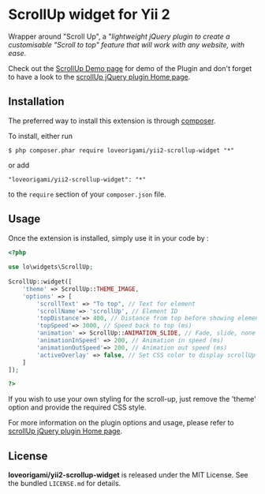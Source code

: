 ScrollUp widget for Yii 2
==============================

Wrapper around "Scroll Up", a "*lightweight jQuery plugin to create a customisable "Scroll to top" feature that will work with any website, with ease*. 

Check out the  [ScrollUp Demo page](http://markgoodyear.com/labs/scrollup/) for demo of the Plugin and don't forget to have a look
to the [scrollUp jQuery plugin Home page](http://markgoodyear.com/2013/01/scrollup-jquery-plugin/).


## Installation

The preferred way to install this extension is through [composer](http://getcomposer.org/download/). 

To install, either run

```
$ php composer.phar require loveorigami/yii2-scrollup-widget "*"
```
or add

```
"loveorigami/yii2-scrollup-widget": "*"
```

to the ```require``` section of your `composer.json` file.


Usage
-----

Once the extension is installed, simply use it in your code by :

```php
<?php 
	 		
use lo\widgets\ScrollUp;
 
ScrollUp::widget([
	'theme' => ScrollUp::THEME_IMAGE,
	'options' => [
		'scrollText' => "To top", // Text for element
		'scrollName'=> 'scrollUp', // Element ID
		'topDistance'=> 400, // Distance from top before showing element (px)
		'topSpeed'=> 3000, // Speed back to top (ms)
		'animation' => ScrollUp::ANIMATION_SLIDE, // Fade, slide, none
		'animationInSpeed' => 200, // Animation in speed (ms)
		'animationOutSpeed'=> 200, // Animation out speed (ms)
		'activeOverlay' => false, // Set CSS color to display scrollUp active point, e.g '#00FFFF'
	]
]);

?>
```
If you wish to use your own styling for the scroll-up, just remove the 'theme' option and provide the required CSS style.

For more information on the plugin options and usage, please refer to [scrollUp jQuery plugin Home page](http://markgoodyear.com/2013/01/scrollup-jquery-plugin/).



## License

**loveorigami/yii2-scrollup-widget** is released under the MIT License. See the bundled `LICENSE.md` for details.